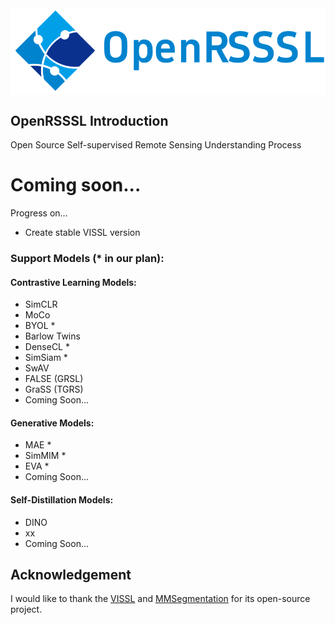 <img src="docs/OpenRSSSL.png" div align=center />

## OpenRSSSL Introduction

Open Source Self-supervised Remote Sensing Understanding Process

# Coming soon...

Progress on...
* Create stable VISSL version

### Support Models (* in our plan):
#### Contrastive Learning Models:
* SimCLR
* MoCo
* BYOL *
* Barlow Twins
* DenseCL *
* SimSiam *
* SwAV
* FALSE (GRSL)
* GraSS (TGRS)
* Coming Soon...
#### Generative Models:
* MAE *
* SimMIM *
* EVA *
* Coming Soon...
#### Self-Distillation Models:
* DINO
* xx
* Coming Soon...

## Acknowledgement
I would like to thank the [VISSL](https://github.com/facebookresearch/vissl) and [MMSegmentation](https://github.com/open-mmlab/mmsegmentation) for its open-source project.